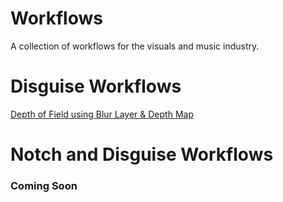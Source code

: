 # Workflows
A collection of workflows for the visuals and music industry. 

# Disguise Workflows
[Depth of Field using Blur Layer & Depth Map](https://help.disguise.one/workflows/xr/depth-of-field.html)

# Notch and Disguise Workflows
### Coming Soon


  

  
